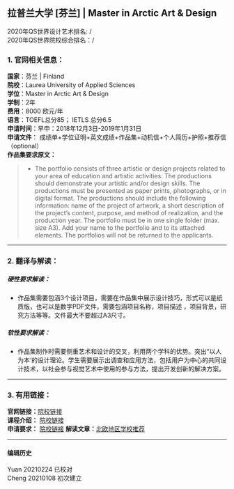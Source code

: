 ## 拉普兰大学 [芬兰]  | Master in Arctic Art & Design
2020年QS世界设计艺术排名: /  
2020年QS世界院校综合排名：/

### 1. 官网相关信息：

**国家**：芬兰 | Finland  
**院校**：Laurea University of Applied Sciences  
**学位**：Master in Arctic Art & Design  
**学制**：2年  
**费用**：8000 欧元/年  
**语言**：TOEFL总分85；
         IETLS 总分6.5  
**申请时间**：早申：2018年12月3日-2019年1月31日  
**申请文件**： 成绩单+学位证明+英文成绩+作品集+动机信+个人简历+护照+推荐信（optional）  
**作品集要求原文：**  

> - The portfolio consists of three artistic or design projects related to your area of education and artistic activities. The productions should demonstrate your artistic and/or design skills. The productions must be presented as paper prints, photographs, or in digital format. The productions should include the following information: name of the project of artwork, a short description of the project’s content, purpose, and method of realization, and the production year. The portfolio must be in one single folder (max. size A3). Add your name to the portfolio and to its attached elements. The portfolios will not be returned to the applicants.

---


### 2. 翻译与解读：

##### 硬性要求解读：
- 作品集需要包涵3个设计项目，需要在作品集中展示设计技巧，形式可以是纸质版，也可以是数字PDF文件，需要包涵项目名称，项目描述 ，项目背景，研究方法等等。文件最大不要超过A3尺寸。  


##### 软性要求解读：
- 作品集制作时需要侧重艺术和设计的交叉，利用两个学科的优势。突出“以人为本‘的设计理论。学生需要展示出调查和应用方法，包括用户为中心的共同设计技术，以社会参与视觉艺术中使用的参与方法，提出开发创新的解决方案。

---


### 3. 有用链接：

**官网链接：**[院校链接](https://www.ulapland.fi/EN/Units/Faculty-of-Art-and-Design/Studies/Masters-Degree-Programme-in-Arctic-Art-and-Design)  
**课程介绍：** [院校链接](https://www.ulapland.fi/loader.aspx?id=b41370b3-9bf7-447d-820a-182b044d664f)  
**申请要求：** [院校链接](https://www.ulapland.fi/loader.aspx?id=2490461e-5b32-465d-a689-fb3167ab7a19)
**解读文章：**[北欧地区学校推荐](http://www.makebi.net/7216.html)  



---


#### 编辑历史
Yuan 20210224 已校对  
Cheng 20210108 初次建立  
